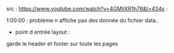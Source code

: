 src : https://www.youtube.com/watch?v=4GMljXR1h78&t=434s :

1:00:00 : problème n affiche pas des donnée du fichier data..

- point d entrée layout :

garde le header et footer sur toute les pages
